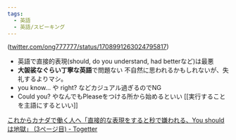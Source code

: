 ```yaml
---
tags:
  - 英語
  - 英語/スピーキング
---
```


([twitter.com/ong777777/status/1708991263024795817](https://twitter.com/ong777777/status/1708991263024795817))

- 英語で直接的表現(should, do you understand, had betterなど)は最悪
- **大袈裟なぐらい丁寧な英語**で問題ない 不自然に思われるかもしれないが、失礼するよりマシ。
- you know... や right? などカジュアル過ぎるのでNG
- Could you? やなんでもPleaseをつける所から始めるといい
[[実行することを主語にするといい]]

[これからカナダで働く人へ「直接的な表現をすると秒で嫌われる、You shouldは地獄」 (3ページ目) - Togetter](https://togetter.com/li/2235270?page=3)
